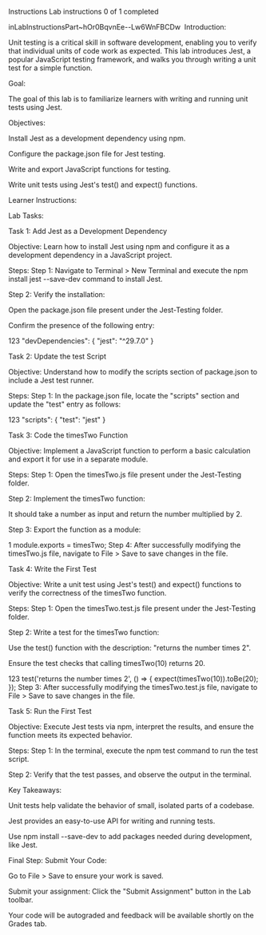 Instructions
Lab instructions
0 of 1 completed


inLabInstructionsPart~hOr0BqvnEe--Lw6WnFBCDw
​
 Introduction:

Unit testing is a critical skill in software development, enabling you to verify that individual units of code work as expected. This lab introduces Jest, a popular JavaScript testing framework, and walks you through writing a unit test for a simple function.

Goal:

 The goal of this lab is to familiarize learners with writing and running unit tests using Jest.  

Objectives: 

Install Jest as a development dependency using npm.

Configure the package.json file for Jest testing.

Write and export JavaScript functions for testing.

Write unit tests using Jest's test() and expect() functions.

Learner Instructions: 

Lab Tasks: 

Task 1: Add Jest as a Development Dependency  

Objective: Learn how to install Jest using npm and configure it as a development dependency in a JavaScript project. 

Steps:
Step 1: Navigate to Terminal > New Terminal and execute the npm install jest --save-dev command to install Jest.

Step 2: Verify the installation:

Open the package.json file present under the Jest-Testing folder. 

Confirm the presence of the following entry: 

123
"devDependencies": {
    "jest": "^29.7.0"
}

Task 2: Update the test Script 

Objective: Understand how to modify the scripts section of package.json to include a Jest test runner. 

Steps:
Step 1: In the package.json file, locate the "scripts" section and update the "test" entry as follows: 

123
"scripts": {
    "test": "jest"
}

Task 3: Code the timesTwo Function

Objective: Implement a JavaScript function to perform a basic calculation and export it for use in a separate module. 

Steps:
Step 1: Open the timesTwo.js file present under the Jest-Testing folder. 

Step 2: Implement the timesTwo function:  

It should take a number as input and return the number multiplied by 2.

Step 3: Export the function as a module:

1
module.exports = timesTwo;
Step 4: After successfully modifying the timesTwo.js file, navigate to File > Save to save changes in the file.  


Task 4: Write the First Test

Objective: Write a unit test using Jest's test() and expect() functions to verify the correctness of the timesTwo function. 

Steps:
Step 1: Open the timesTwo.test.js file present under the Jest-Testing folder. 

Step 2: Write a test for the timesTwo function:

Use the test() function with the description: "returns the number times 2".

Ensure the test checks that calling timesTwo(10) returns 20. 

123
test('returns the number times 2', () => {
    expect(timesTwo(10)).toBe(20);
});
Step 3: After successfully modifying the timesTwo.test.js file, navigate to File > Save to save changes in the file.   


Task 5: Run the First Test

Objective: Execute Jest tests via npm, interpret the results, and ensure the function meets its expected behavior.

Steps:
Step 1: In the terminal, execute the npm test command to run the test script.

Step 2: Verify that the test passes, and observe the output in the terminal.

Key Takeaways:

Unit tests help validate the behavior of small, isolated parts of a codebase. 

Jest provides an easy-to-use API for writing and running tests.

 Use npm install --save-dev to add packages needed during development, like Jest. 

Final Step: Submit Your Code:

Go to File > Save to ensure your work is saved.

Submit your assignment: Click the "Submit Assignment" button in the Lab toolbar.  

Your code will be autograded and feedback will be available shortly on the Grades tab.